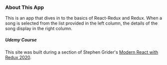 ### About This App
This is an app that dives in to the basics of React-Redux and Redux. When a song is selected from the list provided in the left column, the details of the song display in the right column.

##### Udemy Course
This site was built during a section of Stephen Grider's [Modern React with Redux 2020](https://www.udemy.com/course/react-redux/).